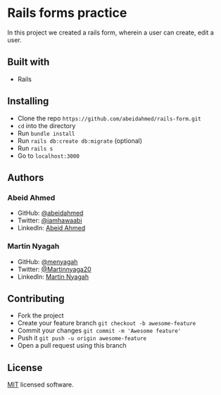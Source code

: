 # Rails forms practice

In this project we created a rails form, wherein a user can create, edit a user.

## Built with

- Rails

## Installing

- Clone the repo `https://github.com/abeidahmed/rails-form.git`
- `cd` into the directory
- Run `bundle install`
- Run `rails db:create db:migrate` (optional)
- Run `rails s`
- Go to `localhost:3000`

## Authors

### Abeid Ahmed

- GitHub: [@abeidahmed](https://github.com/abeidahmed)
- Twitter: [@iamhawaabi](https://twitter.com/iamhawaabi)
- LinkedIn: [Abeid Ahmed](https://www.linkedin.com/in/abeidahmed/)

### Martin Nyagah

- GitHub: [@menyagah](https://github.com/menyagah)
- Twitter: [@Martinnyaga20](https://twitter.com/Martinnyaga20)
- LinkedIn: [Martin Nyagah](https://www.linkedin.com/in/martin-nyagah-a29b8610b/)

## Contributing

- Fork the project
- Create your feature branch `git checkout -b awesome-feature`
- Commit your changes `git commit -m 'Awesome feature'`
- Push it `git push -u origin awesome-feature`
- Open a pull request using this branch

## License

[MIT](https://github.com/abeidahmed/tic-tac-toe/blob/development/LICENSE) licensed software.
